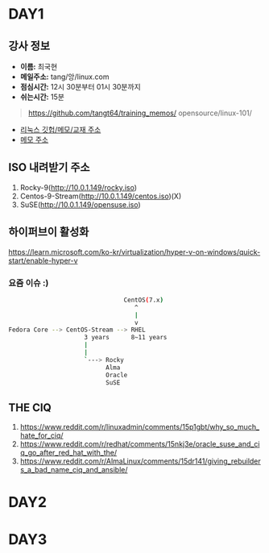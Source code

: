 # DAY1

## 강사 정보

- __이름:__ 최국현
- __메일주소:__ tang/앙/linux.com
- __점심시간:__ 12시 30분부터 01시 30분까지
- __쉬는시간:__ 15분

>https://github.com/tangt64/training_memos/
>opensource/linux-101/

- [리눅스 깃헙/메모/교재 주소](https://github.com/tangt64/training_memos/tree/main/opensource/linux-101)
- [메모 주소](https://github.com/tangt64/training_memos/blob/main/opensource/linux-101/20230906-memo.md)

ISO 내려받기 주소
---

1. Rocky-9(http://10.0.1.149/rocky.iso)
2. Centos-9-Stream(http://10.0.1.149/centos.iso)(X)
3. SuSE(http://10.0.1.149/opensuse.iso)

하이퍼브이 활성화
---
https://learn.microsoft.com/ko-kr/virtualization/hyper-v-on-windows/quick-start/enable-hyper-v

### 요즘 이슈 :)

```bash
                                CentOS(7.x)
                                   ^
                                   |
                                   v
Fedora Core --> CentOS-Stream --> RHEL 
                     3 years      8~11 years
                     |
                     |
                     `---> Rocky
                           Alma
                           Oracle
                           SuSE

```

THE CIQ
---
1. https://www.reddit.com/r/linuxadmin/comments/15p1gbt/why_so_much_hate_for_ciq/
2. https://www.reddit.com/r/redhat/comments/15nkj3e/oracle_suse_and_ciq_go_after_red_hat_with_the/
3. https://www.reddit.com/r/AlmaLinux/comments/15dr141/giving_rebuilders_a_bad_name_ciq_and_ansible/


# DAY2

# DAY3